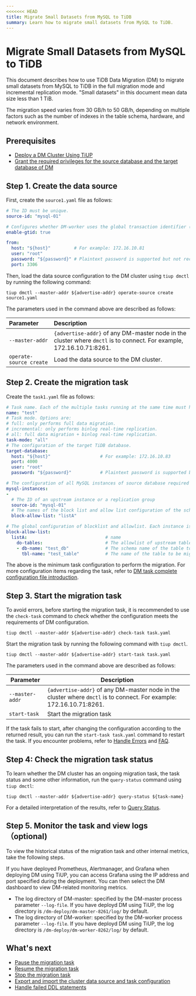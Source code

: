 ```yaml
---
<<<<<<< HEAD
title: Migrate Small Datasets from MySQL to TiDB
summary: Learn how to migrate small datasets from MySQL to TiDB.
---
```


# Migrate Small Datasets from MySQL to TiDB

This document describes how to use TiDB Data Migration (DM) to migrate small datasets from MySQL to TiDB in the full migration mode and incremental replication mode. "Small datasets" in this document mean data size less than 1 TiB.

The migration speed varies from 30 GB/h to 50 GB/h, depending on multiple factors such as the number of indexes in the table schema, hardware, and network environment. <!--The migration process using DM is shown in the figure below.-->

<!--/media/dm/migrate-with-dm.png-->

## Prerequisites

- [Deploy a DM Cluster Using TiUP](/dm/deploy-a-dm-cluster-using-tiup.md)
- [Grant the required privileges for the source database and the target database of DM](/dm/dm-worker-intro.md)

## Step 1. Create the data source

First, create the `source1.yaml` file as follows:


```yaml
# The ID must be unique.
source-id: "mysql-01"

# Configures whether DM-worker uses the global transaction identifier (GTID) to pull binlogs. To enable GTID, the upstream MySQL must have enabled GTID. If the upstream MySQL has automatic source-replica switching, the GTID mode is required.
enable-gtid: true

from:
  host: "${host}"         # For example: 172.16.10.81
  user: "root"
  password: "${password}" # Plaintext password is supported but not recommended. It is recommended to use dmctl encrypt to encrypt the plaintext password before using the password.
  port: 3306
```

Then, load the data source configuration to the DM cluster using `tiup dmctl` by running the following command:


```shell
tiup dmctl --master-addr ${advertise-addr} operate-source create source1.yaml
```

The parameters used in the command above are described as follows:

|Parameter      |Description|
|  :-        |    :-           |
|`--master-addr`  |`{advertise-addr}` of any DM-master node in the cluster where `dmctl` is to connect. For example, 172.16.10.71:8261.
|`operate-source create`|Load the data source to the DM cluster.|

## Step 2. Create the migration task

Create the `task1.yaml` file as follows:


```yaml
# Task name. Each of the multiple tasks running at the same time must have a unique name.
name: "test"
# Task mode. Options are:
# full: only performs full data migration.
# incremental: only performs binlog real-time replication.
# all: full data migration + binlog real-time replication.
task-mode: "all"
# The configuration of the target TiDB database.
target-database:
  host: "${host}"                   # For example: 172.16.10.83
  port: 4000
  user: "root"
  password: "${password}"           # Plaintext password is supported but not recommended. It is recommended to use dmctl encrypt to encrypt the plaintext password before using the password.

# The configuration of all MySQL instances of source database required for the current migration task.
mysql-instances:
-
  # The ID of an upstream instance or a replication group
  source-id: "mysql-01"
  # The names of the block list and allow list configuration of the schema name or table name that is to be migrated. These names are used to reference the global configuration of the block and allowlist. For the global configuration, refer to the `block-allow-list` configuration below.
  block-allow-list: "listA"

# The global configuration of blocklist and allowlist. Each instance is referenced by a configuration item name.
block-allow-list:
  listA:                              # name
    do-tables:                        # The allowlist of upstream tables that need to be migrated.
    - db-name: "test_db"              # The schema name of the table to be migrated.
      tbl-name: "test_table"          # The name of the table to be migrated.

```

The above is the minimum task configuration to perform the migration. For more configuration items regarding the task, refer to [DM task complete configuration file introduction](/dm/task-configuration-file-full.md).

## Step 3. Start the migration task

To avoid errors, before starting the migration task, it is recommended to use the `check-task` command to check whether the configuration meets the requirements of DM configuration.


```shell
tiup dmctl --master-addr ${advertise-addr} check-task task.yaml
```

Start the migration task by running the following command with `tiup dmctl`.


```shell
tiup dmctl --master-addr ${advertise-addr} start-task task.yaml
```

The parameters used in the command above are described as follows:

|Parameter|Description|
|     -    |     -     |
|`--master-addr`| `{advertise-addr}` of any DM-master node in the cluster where `dmctl` is to connect. For example: 172.16.10.71:8261. |
|`start-task`| Start the migration task |

If the task fails to start, after changing the configuration according to the returned result, you can run the `start-task task.yaml` command to restart the task. If you encounter problems, refer to [Handle Errors](/dm/dm-error-handling.md) and [FAQ](/dm/dm-faq.md).

## Step 4: Check the migration task status

To learn whether the DM cluster has an ongoing migration task, the task status and some other information, run the `query-status` command using `tiup dmctl`:


```shell
tiup dmctl --master-addr ${advertise-addr} query-status ${task-name}
```

For a detailed interpretation of the results, refer to [Query Status](/dm/dm-query-status.md).

## Step 5. Monitor the task and view logs （optional)

To view the historical status of the migration task and other internal metrics, take the following steps.

If you have deployed Prometheus, Alertmanager, and Grafana when deploying DM using TiUP, you can access Grafana using the IP address and port specified during the deployment. You can then select the DM dashboard to view DM-related monitoring metrics.

- The log directory of DM-master: specified by the DM-master process parameter `--log-file`. If you have deployd DM using TiUP, the log directory is `/dm-deploy/dm-master-8261/log/` by default.
- The log directory of DM-worker: specified by the DM-worker process parameter `--log-file`. If you have deployd DM using TiUP, the log directory is `/dm-deploy/dm-worker-8262/log/` by default.

## What's next

- [Pause the migration task](/dm/dm-pause-task.md)
- [Resume the migration task](/dm/dm-resume-task.md)
- [Stop the migration task](/dm/dm-stop-task.md)
- [Export and import the cluster data source and task configuration](/dm/dm-export-import-config.md)
- [Handle failed DDL statements](/dm/handle-failed-ddl-statements.md)
